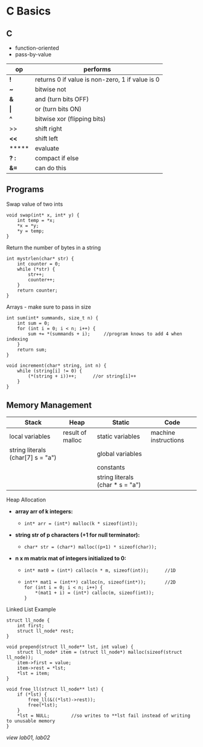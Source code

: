 #  C Basics

## C

- function-oriented
- pass-by-value

| op      | performs                                        |
| ------- | ----------------------------------------------- |
| **!**   | returns 0 if value is non-zero, 1 if value is 0 |
| **~**   | bitwise not                                     |
| **&**   | and (turn bits OFF)                             |
| **\|**  | or (turn bits ON)                               |
| **^**   | bitwise xor (flipping bits)                     |
| >>      | shift right                                     |
| **<<**  | shift left                                      |
| *****   | evaluate                                        |
| **? :** | compact if else                                 |
| **&=**  | can do this                                     |

## Programs

Swap value of two ints

``````
void swap(int* x, int* y) {
	int temp = *x;
	*x = *y;
	*y = temp;
}
``````

Return the number of bytes in a string

``````
int mystrlen(char* str) {
	int counter = 0;
	while (*str) {
		str++;
		counter++;
	}
	return counter;
}
``````

Arrays - make sure to pass in size

``````
int sum(int* summands, size_t n) {
	int sum = 0;
	for (int i = 0; i < n; i++) {
		sum += *(summands + i);		//program knows to add 4 when indexing
	}
	return sum;
}
``````

``````
void increment(char* string, int n) {
	while (string[i] != 0) {
		(*(string + i))++;		//or string[i]++
	}
}
``````

## Memory Management

| Stack                             | Heap             | Static                           | Code                 |
| --------------------------------- | ---------------- | -------------------------------- | -------------------- |
| local variables                   | result of malloc | static variables                 | machine instructions |
| string literals (char[7] s = "a") |                  | global variables                 |                      |
|                                   |                  | constants                        |                      |
|                                   |                  | string literals (char * s = "a") |                      |

Heap Allocation

- **array arr of k integers:**

  - ``````
    int* arr = (int*) malloc(k * sizeof(int));
    ``````

- **string str of p characters (+1 for null terminator):**

  - ``````
    char* str = (char*) malloc((p+1) * sizeof(char));
    ``````

- **n x m matrix mat of integers initialized to 0:**

  - ``````
    int* mat0 = (int*) calloc(n * m, sizeof(int));		//1D
    ``````

  - ``````
    int** mat1 = (int**) calloc(n, sizeof(int*));		//2D
    for (int i = 0; i < n; i++) {
    	*(mat1 + i) = (int*) calloc(m, sizeof(int));
    }
    ``````

Linked List Example

``````
struct ll_node {
	int first;
	struct ll_node* rest;
}

void prepend(struct ll_node** lst, int value) {
	struct ll_node* item = (struct ll_node*) malloc(sizeof(struct ll_node));
	item->first = value;
	item->rest = *lst;
	*lst = item;
}

void free_ll(struct ll_node** lst) {
	if (*lst) {
		free_ll(&((*lst)->rest));
		free(*lst);
	}
	*lst = NULL;		//so writes to **lst fail instead of writing to unusable memory
}
``````

*view lab01, lab02*

